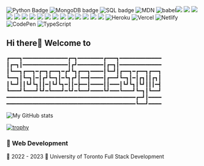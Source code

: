 <img src="https://img.shields.io/badge/Python-grey?style=for-the-badge&logo=python" alt="Python Badge"> <img src="https://img.shields.io/badge/MongoDB-4EA94B?style=for-the-badge&logo=mongodb&logoColor=white" alt="MongoDB badge"> <img src="https://img.shields.io/badge/MySQL-005C84?style=for-the-badge&logo=mysql&logoColor=white" alt="SQL badge"> <img src="https://img.shields.io/badge/MDN_Web_Docs-black?style=for-the-badge&logo=mdnwebdocs&logoColor=white" alt="MDN"> <img src="https://img.shields.io/badge/Babel-F9DC3E?style=for-the-badge&logo=babel&logoColor=white" alt="babel"><img src="https://img.shields.io/badge/Bootstrap-563D7C?style=for-the-badge&logo=bootstrap&logoColor=white"> <img src="https://img.shields.io/badge/Bulma-00D1B2?style=for-the-badge&logo=Bulma&logoColor=white"> <img src="https://img.shields.io/badge/Chakra--UI-319795?style=for-the-badge&logo=chakra-ui&logoColor=white"> <img src="https://img.shields.io/badge/Express.js-000000?style=for-the-badge&logo=express&logoColor=white"> <img src="https://img.shields.io/badge/GraphQl-E10098?style=for-the-badge&logo=graphql&logoColor=white"> <img src="https://img.shields.io/badge/Express.js-000000?style=for-the-badge&logo=express&logoColor=white"> <img src="https://img.shields.io/badge/Font_Awesome-339AF0?style=for-the-badge&logo=fontawesome&logoColor=white"> <img src="https://img.shields.io/badge/Handlebars.js-f0772b?style=for-the-badge&logo=handlebarsdotjs&logoColor=black"> <img src="https://img.shields.io/badge/jQuery-0769AD?style=for-the-badge&logo=jquery&logoColor=white"> <img src="https://img.shields.io/badge/Node.js-339933?style=for-the-badge&logo=nodedotjs&logoColor=white"> <img src="https://img.shields.io/badge/React-20232A?style=for-the-badge&logo=react&logoColor=61DAFB"> <img src="https://img.shields.io/badge/Tailwind_CSS-38B2AC?style=for-the-badge&logo=tailwind-css&logoColor=white"> <img src="https://img.shields.io/badge/Webpack-8DD6F9?style=for-the-badge&logo=Webpack&logoColor=white"> <img src="https://img.shields.io/badge/Stripe-626CD9?style=for-the-badge&logo=Stripe&logoColor=white"> <img src="https://img.shields.io/badge/Discord-5865F2?style=for-the-badge&logo=discord&logoColor=white"> <img src="https://img.shields.io/badge/Slack-4A154B?style=for-the-badge&logo=slack&logoColor=white"> 	![Heroku](https://img.shields.io/badge/heroku-%23430098.svg?style=for-the-badge&logo=heroku&logoColor=white)
	![Vercel](https://img.shields.io/badge/vercel-%23000000.svg?style=for-the-badge&logo=vercel&logoColor=white)
![Netlify](https://img.shields.io/badge/netlify-%23000000.svg?style=for-the-badge&logo=netlify&logoColor=#00C7B7)
![CodePen](https://img.shields.io/badge/CodePen-white?style=for-the-badge&logo=codepen&logoColor=black)
![TypeScript](https://img.shields.io/badge/typescript-%23007ACC.svg?style=for-the-badge&logo=typescript&logoColor=white)





## Hi there👋 Welcome to 

┏━━━┓━━━━━━━━━━━━━━┏━┓━━━━━━━━┏━━━┓━━━━━━━━━━━━━
┃┏━┓┃━━━━━━━━━━━━━━┃┏┛━━━━━━━━┃┏━┓┃━━━━━━━━━━━━━
┃┗━━┓┏━━┓━┏━┓┏━━┓━┏┛┗┓┏━━┓━━━━┃┗━┛┃┏━━┓━┏━━┓┏━━┓
┗━━┓┃┗━┓┃━┃┏┛┗━┓┃━┗┓┏┛┃━━┫━━━━┃┏━━┛┗━┓┃━┃┏┓┃┃┏┓┃
┃┗━┛┃┃┗┛┗┓┃┃━┃┗┛┗┓━┃┃━┣━━┃━━━━┃┃━━━┃┗┛┗┓┃┗┛┃┃┃━┫
┗━━━┛┗━━━┛┗┛━┗━━━┛━┗┛━┗━━┛━━━━┗┛━━━┗━━━┛┗━┓┃┗━━┛
━━━━━━━━━━━━━━━━━━━━━━━━━━━━━━━━━━━━━━━━┏━┛┃━━━━
━━━━━━━━━━━━━━━━━━━━━━━━━━━━━━━━━━━━━━━━┗━━┛━━━━

![My GitHub stats](https://github-readme-stats.vercel.app/api?username=sophack&show_icons=true&theme=radical)


[![trophy](https://github-profile-trophy.vercel.app/?username=sophack&theme=onedark)](https://github.com/ryo-ma/github-profile-trophy)



### 📖 Web Development
📆 2022 - 2023
📍 University of Toronto Full Stack Development 

